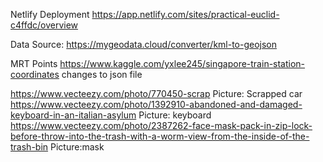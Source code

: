 Netlify Deployment 
https://app.netlify.com/sites/practical-euclid-c4ffdc/overview

Data Source: 
https://mygeodata.cloud/converter/kml-to-geojson

MRT Points 
https://www.kaggle.com/yxlee245/singapore-train-station-coordinates
changes to json file

https://www.vecteezy.com/photo/770450-scrap
Picture: Scrapped car
https://www.vecteezy.com/photo/1392910-abandoned-and-damaged-keyboard-in-an-italian-asylum
Picture: keyboard 
https://www.vecteezy.com/photo/2387262-face-mask-pack-in-zip-lock-before-throw-into-the-trash-with-a-worm-view-from-the-inside-of-the-trash-bin
Picture:mask 

